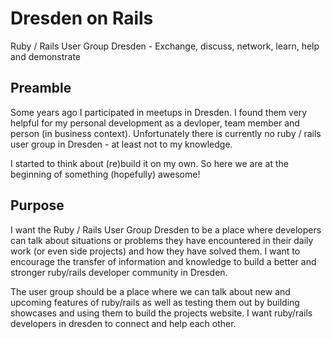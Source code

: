 # Dresden on Rails
Ruby / Rails User Group Dresden - Exchange, discuss, network, learn, help and demonstrate

## Preamble

Some years ago I participated in meetups in Dresden. I found them very helpful for my personal development as a devloper, team member and person (in business context).
Unfortunately there is currently no ruby / rails user group in Dresden - at least not to my knowledge.

I started to think about (re)build it on my own. So here we are at the beginning of something (hopefully) awesome!

## Purpose

I want the Ruby / Rails User Group Dresden to be a place where developers can talk about situations or problems they have encountered in their daily work (or even side projects) and how they have solved them. I want to encourage the transfer of information and knowledge to build a better and stronger ruby/rails developer community in Dresden.

The user group should be a place where we can talk about new and upcoming features of ruby/rails as well as testing them out by building showcases and using them to build the projects website.
I want ruby/rails developers in dresden to connect and help each other.
